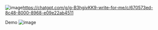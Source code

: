 ![image](https://github.com/user-attachments/assets/d2704621-e676-4e78-a750-61bcf097eda2)https://chatgpt.com/g/g-B3hgivKK9-write-for-me/c/670573ed-8c48-8000-8968-e09e22ab4511

Demo
![image](https://github.com/user-attachments/assets/cefcfb90-6a46-41f6-9c0a-b2faf64c0c3a)
